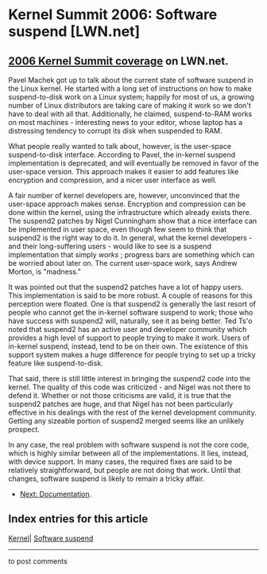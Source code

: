 # Kernel Summit 2006: Software suspend [LWN.net]

[2006 Kernel Summit coverage](/Articles/KernelSummit2006/) on LWN.net.   
---  
Pavel Machek got up to talk about the current state of software suspend in the Linux kernel. He started with a long set of instructions on how to make suspend-to-disk work on a Linux system; happily for most of us, a growing number of Linux distributors are taking care of making it work so we don't have to deal with all that. Additionally, he claimed, suspend-to-RAM works on most machines - interesting news to your editor, whose laptop has a distressing tendency to corrupt its disk when suspended to RAM. 

What people really wanted to talk about, however, is the user-space suspend-to-disk interface. According to Pavel, the in-kernel suspend implementation is deprecated, and will eventually be removed in favor of the user-space version. This approach makes it easier to add features like encryption and compression, and a nicer user interface as well. 

A fair number of kernel developers are, however, unconvinced that the user-space approach makes sense. Encryption and compression can be done within the kernel, using the infrastructure which already exists there. The suspend2 patches by Nigel Cunningham show that a nice interface can be implemented in user space, even though few seem to think that suspend2 is the right way to do it. In general, what the kernel developers - and their long-suffering users - would like to see is a suspend implementation that simply _works_ ; progress bars are something which can be worried about later on. The current user-space work, says Andrew Morton, is "madness." 

It was pointed out that the suspend2 patches have a lot of happy users. This implementation is said to be more robust. A couple of reasons for this perception were floated. One is that suspend2 is generally the last resort of people who cannot get the in-kernel software suspend to work; those who have success with suspend2 will, naturally, see it as being better. Ted Ts'o noted that suspend2 has an active user and developer community which provides a high level of support to people trying to make it work. Users of in-kernel suspend, instead, tend to be on their own. The existence of this support system makes a huge difference for people trying to set up a tricky feature like suspend-to-disk. 

That said, there is still little interest in bringing the suspend2 code into the kernel. The quality of this code was criticized - and Nigel was not there to defend it. Whether or not those criticisms are valid, it is true that the suspend2 patches are huge, and that Nigel has not been particularly effective in his dealings with the rest of the kernel development community. Getting any sizeable portion of suspend2 merged seems like an unlikely prospect. 

In any case, the real problem with software suspend is not the core code, which is highly similar between all of the implementations. It lies, instead, with device support. In many cases, the required fixes are said to be relatively straightforward, but people are not doing that work. Until that changes, software suspend is likely to remain a tricky affair. 

  * [Next: Documentation](/Articles/191659/). 

  
Index entries for this article  
---  
[Kernel](/Kernel/Index)| [Software suspend](/Kernel/Index#Software_suspend)  
  


* * *

to post comments 
